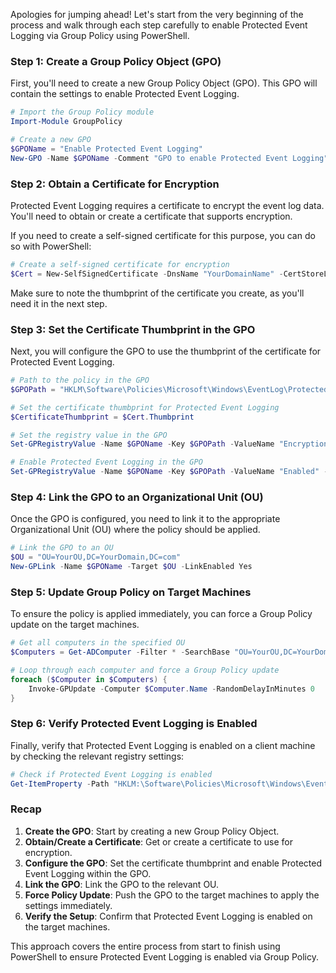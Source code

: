 Apologies for jumping ahead! Let's start from the very beginning of the process and walk through each step carefully to enable Protected Event Logging via Group Policy using PowerShell.

### Step 1: **Create a Group Policy Object (GPO)**

First, you'll need to create a new Group Policy Object (GPO). This GPO will contain the settings to enable Protected Event Logging.

```powershell
# Import the Group Policy module
Import-Module GroupPolicy

# Create a new GPO
$GPOName = "Enable Protected Event Logging"
New-GPO -Name $GPOName -Comment "GPO to enable Protected Event Logging"
```

### Step 2: **Obtain a Certificate for Encryption**

Protected Event Logging requires a certificate to encrypt the event log data. You'll need to obtain or create a certificate that supports encryption.

If you need to create a self-signed certificate for this purpose, you can do so with PowerShell:

```powershell
# Create a self-signed certificate for encryption
$Cert = New-SelfSignedCertificate -DnsName "YourDomainName" -CertStoreLocation "Cert:\LocalMachine\My" -KeySpec KeyExchange
```

Make sure to note the thumbprint of the certificate you create, as you'll need it in the next step.

### Step 3: **Set the Certificate Thumbprint in the GPO**

Next, you will configure the GPO to use the thumbprint of the certificate for Protected Event Logging.

```powershell
# Path to the policy in the GPO
$GPOPath = "HKLM\Software\Policies\Microsoft\Windows\EventLog\ProtectedEventLogging"

# Set the certificate thumbprint for Protected Event Logging
$CertificateThumbprint = $Cert.Thumbprint

# Set the registry value in the GPO
Set-GPRegistryValue -Name $GPOName -Key $GPOPath -ValueName "EncryptionCertificate" -Type String -Value $CertificateThumbprint

# Enable Protected Event Logging in the GPO
Set-GPRegistryValue -Name $GPOName -Key $GPOPath -ValueName "Enabled" -Type DWord -Value 1
```

### Step 4: **Link the GPO to an Organizational Unit (OU)**

Once the GPO is configured, you need to link it to the appropriate Organizational Unit (OU) where the policy should be applied.

```powershell
# Link the GPO to an OU
$OU = "OU=YourOU,DC=YourDomain,DC=com"
New-GPLink -Name $GPOName -Target $OU -LinkEnabled Yes
```

### Step 5: **Update Group Policy on Target Machines**

To ensure the policy is applied immediately, you can force a Group Policy update on the target machines.

```powershell
# Get all computers in the specified OU
$Computers = Get-ADComputer -Filter * -SearchBase "OU=YourOU,DC=YourDomain,DC=com"

# Loop through each computer and force a Group Policy update
foreach ($Computer in $Computers) {
    Invoke-GPUpdate -Computer $Computer.Name -RandomDelayInMinutes 0
}
```

### Step 6: **Verify Protected Event Logging is Enabled**

Finally, verify that Protected Event Logging is enabled on a client machine by checking the relevant registry settings:

```powershell
# Check if Protected Event Logging is enabled
Get-ItemProperty -Path "HKLM:\Software\Policies\Microsoft\Windows\EventLog\ProtectedEventLogging" -Name "Enabled"
```

### Recap
1. **Create the GPO**: Start by creating a new Group Policy Object.
2. **Obtain/Create a Certificate**: Get or create a certificate to use for encryption.
3. **Configure the GPO**: Set the certificate thumbprint and enable Protected Event Logging within the GPO.
4. **Link the GPO**: Link the GPO to the relevant OU.
5. **Force Policy Update**: Push the GPO to the target machines to apply the settings immediately.
6. **Verify the Setup**: Confirm that Protected Event Logging is enabled on the target machines.

This approach covers the entire process from start to finish using PowerShell to ensure Protected Event Logging is enabled via Group Policy.
